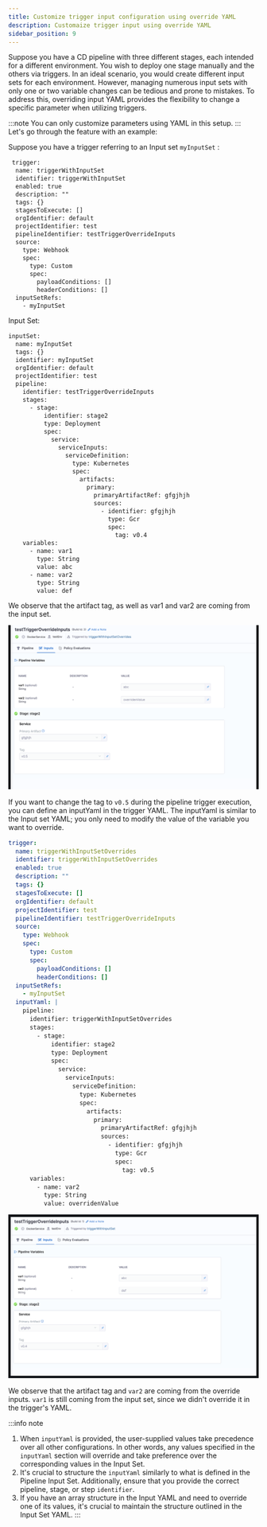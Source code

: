 ```yaml
---
title: Customize trigger input configuration using override YAML
description: Customaize trigger input using override YAML
sidebar_position: 9
---
```



Suppose you have a CD pipeline with three different stages, each intended for a different environment. You wish to deploy one stage manually and the others via triggers. In an ideal scenario, you would create different input sets for each environment. However, managing numerous input sets with only one or two variable changes can be tedious and prone to mistakes.
To address this, overriding input YAML provides the flexibility to change a specific parameter when utilizing triggers.

:::note
You can only customize parameters using YAML in this setup.
:::
Let's go through the feature with an example:


Suppose you have a trigger referring to an Input set `myInputSet` :
```
 trigger:
  name: triggerWithInputSet
  identifier: triggerWithInputSet
  enabled: true
  description: ""
  tags: {}
  stagesToExecute: []
  orgIdentifier: default
  projectIdentifier: test
  pipelineIdentifier: testTriggerOverrideInputs
  source:
    type: Webhook
    spec:
      type: Custom
      spec:
        payloadConditions: []
        headerConditions: []
  inputSetRefs:
    - myInputSet
```

Input Set:
```
inputSet:
  name: myInputSet
  tags: {}
  identifier: myInputSet
  orgIdentifier: default
  projectIdentifier: test
  pipeline:
    identifier: testTriggerOverrideInputs
    stages:
      - stage:
          identifier: stage2
          type: Deployment
          spec:
            service:
              serviceInputs:
                serviceDefinition:
                  type: Kubernetes
                  spec:
                    artifacts:
                      primary:
                        primaryArtifactRef: gfgjhjh
                        sources:
                          - identifier: gfgjhjh
                            type: Gcr
                            spec:
                              tag: v0.4
    variables:
      - name: var1
        type: String
        value: abc
      - name: var2
        type: String
        value: def
```
We observe that the artifact tag, as well as var1 and var2 are coming from the input set.

![](./static/input_set_without_override.png)

If you want to change the tag to ``v0.5`` during the pipeline trigger execution, you can define an inputYaml in the trigger YAML. The inputYaml is similar to the Input set YAML; you only need to modify the value of the variable you want to override.

```yaml
trigger:
  name: triggerWithInputSetOverrides
  identifier: triggerWithInputSetOverrides
  enabled: true
  description: ""
  tags: {}
  stagesToExecute: []
  orgIdentifier: default
  projectIdentifier: test
  pipelineIdentifier: testTriggerOverrideInputs
  source:
    type: Webhook
    spec:
      type: Custom
      spec:
        payloadConditions: []
        headerConditions: []
  inputSetRefs:
    - myInputSet
  inputYaml: |
    pipeline:
      identifier: triggerWithInputSetOverrides
      stages:
        - stage:
            identifier: stage2
            type: Deployment
            spec:
              service:
                serviceInputs:
                  serviceDefinition:
                    type: Kubernetes
                    spec:
                      artifacts:
                        primary:
                          primaryArtifactRef: gfgjhjh
                          sources:
                            - identifier: gfgjhjh
                              type: Gcr
                              spec:
                                tag: v0.5
      variables:
        - name: var2
          type: String
          value: overridenValue
```
![](./static/input_set_with_override.png)

We observe that the artifact tag and ``var2`` are coming from the override inputs. ``var1`` is still coming from the input set, since we didn't override it in the trigger's YAML.


:::info note
1. When ``inputYaml`` is provided, the user-supplied values take precedence over all other configurations. In other words, any values specified in the  ``inputYaml`` section will override and take preference over the corresponding values in the Input Set.
2. It's crucial to structure the ``inputYaml`` similarly to what is defined in the Pipeline Input Set. Additionally, ensure that you provide the correct pipeline, stage, or step ``identifier``.
3. If you have an array structure in the Input YAML and need to override one of its values, it's crucial to maintain the structure outlined in the Input Set YAML.
:::
